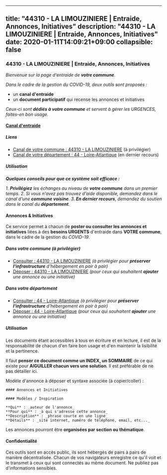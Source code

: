 
---
title: "44310 - LA LIMOUZINIERE | Entraide, Annonces, Initiatives"
description: "44310 - LA LIMOUZINIERE | Entraide, Annonces, Initiatives"
date: 2020-01-11T14:09:21+09:00
collapsible: false
---

### 44310 - LA LIMOUZINIERE | Entraide, Annonces, Initiatives

_Bienvenue sur la page d'entraide de **votre commune**_.

_Dans le cadre de la gestion du COVID-19, deux outils sont proposés :_

- un **canal d'entraide**
- un **document participatif** qui recense les annonces et initiatives

_Ceux-ci sont **dédiés à votre commune** et servent à gérer les URGENCES, faites-en bon usage._

#### [Canal d'entraide](https://entraide.stopcoronavirus.tech/#/channel/44310_la-limouziniere)

##### Liens

- [Canal de votre commune : 44310 	- LA LIMOUZINIERE](https://entraide.stopcoronavirus.tech/#/channel/44310_la-limouziniere) (à privilégier)
- [Canal de votre département : 44 	- Loire-Atlantique](https://entraide.stopcoronavirus.tech/#/channel/44_loire-atlantique) (en dernier recours)

##### Utilisation

_**Quelques conseils pour que ce système soit efficace :**_

_1. **Privilégiez** les échanges au niveau de **votre commune** dans un premier temps._
_2. Si vous n'avez pas trouvez d'aide disponible, demandez dans le canal d'une **commune voisine**._
_3. **En dernier recours**, demandez du soutien dans le canal du **département**._

#### Annonces & Initiatives


Ce service permet à chacun de **poster ou consulter les annonces et initiatives** liées à des **besoins
URGENTS** d'entraide dans **VOTRE commune**, dans le cadre de la gestion du _COVID-19_.

##### Dans votre commune (à privilégier)

- [Consulter : 44310 	- LA LIMOUZINIERE](https://docs.stopcoronavirus.tech/r/markdown/44310_la-limouziniere/4XTTM4FsKhJyqk63e1SX6TjhsvYPHMuwp6qRkbWJ3iSfHrY8L) _(à privilégier pour **préserver l'infrastructure** d'hébergement en pair à pair)_
- [Déposer : 44310 	- LA LIMOUZINIERE](https://docs.stopcoronavirus.tech/w/markdown/44310_la-limouziniere/4XTTM4FsKhJyqk63e1SX6TjhsvYPHMuwp6qRkbWJ3iSfHrY8L-K3TgUmPqoUPHbG81PuE37QGAwwBmRJaufdKLA21QEXNRudq8ZFkvqM8cRg8r2tUFgKE3XBohMcgK6kPdCobbmenQETKVAkymA9GRTc4LzDU4ttvkwrpd6PBhYVXZSCYdUa57dP4g) _(pour ceux qui souhaitent **ajouter** une annonce ou une initiative)_

##### Dans votre département

- [Consulter : 44 	- Loire-Atlantique](https://docs.stopcoronavirus.tech/r/markdown/44_loire-atlantique/4XTTM2LndjPaeg2sq2Xkn7DPCmvYe5CA5Cr371NyyimgAgNDf) _(à privilégier pour **préserver l'infrastructure** d'hébergement en pair à pair)_
- [Déposer : 44 	- Loire-Atlantique](https://docs.stopcoronavirus.tech/w/markdown/44_loire-atlantique/4XTTM2LndjPaeg2sq2Xkn7DPCmvYe5CA5Cr371NyyimgAgNDf-K3TgUuYAPHCmMKnpbHtzeumF7bzeMx1Q8qW5eXJTQ8EEXHzmUbG3jNtMLUNgsdCVUK74rpYkM3BoMmK94sf5B6Evif57zS34h5QS7uoWtPTa8VQ63fMrVqF3WZsFWm52Ye1DjdFF) _(pour ceux qui souhaitent **ajouter** une annonce ou une initiative)_


##### Utilisation

Les documents étant accessibles à tous en écriture et en lecture, il est de la
responsabilité de chacun d'en faire bon usage et d'en maintenir la lisibilité
et la pertinence.

Il faut **penser ce document comme un INDEX, un SOMMAIRE** de ce qui existe
pour **AIGUILLER chacun vers une solution**. Il est préférable de ne pas détailler ici.

Modèle d'annonce à déposer et syntaxe associée (à copier/coller) :

    #### Annonces et Initiatives

    #### Modèles / Inspiration

    **Qui** : _auteur de l'annonce_
    **Pour qui** : _à qui s'adresse cette annonce_
    **Description** : _phrase courte en une ligne_
    **Détails** : _site internet, numéro de téléphone, email, etc..._


Les annonces pourront être **organisées par section ou thématique**.

#### Confidentialité

Ces outils sont en accès public, ils sont hébergés de pairs à pairs de manière décentralisée.
Chacun de vos navigateurs enregistre ce qu'il voit et le transmet à ceux qui sont connectés au même document.
Ne publiez pas d'informations sensibles.

